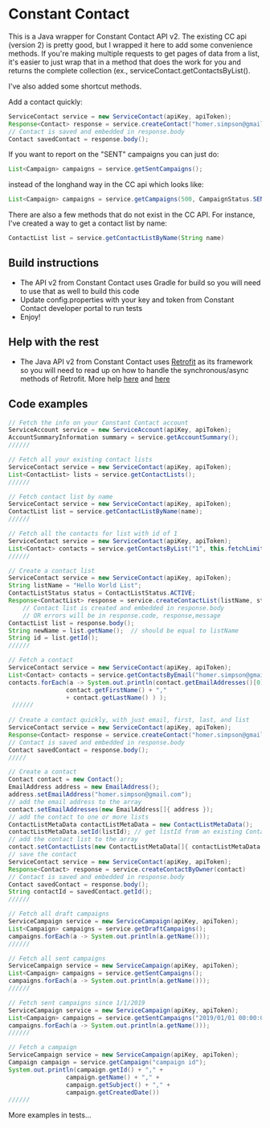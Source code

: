 # Constant Contact
This is a Java wrapper for Constant Contact API v2. The existing CC api (version 2) is pretty good, but I wrapped it here to add some convenience methods.  If you're making multiple requests to get pages of data from a list, it's easier to just wrap that in a method that does the work for you and returns the complete collection (ex., serviceContact.getContactsByList().

I've also added some shortcut methods.  

Add a contact quickly:
```java
ServiceContact service = new ServiceContact(apiKey, apiToken);
Response<Contact> response = service.createContact("homer.simpson@gmail.com", "Homer", "Simpson", "listId");
// Contact is saved and embedded in response.body
Contact savedContact = response.body();
```

If you want to report on the "SENT" campaigns you can just do:

```java
List<Campaign> campaigns = service.getSentCampaigns();
```
instead of the longhand way in the CC api which looks like:

```java
List<Campaign> campaigns = service.getCampaigns(500, CampaignStatus.SEND)
```
There are also a few methods that do not exist in the CC API.  For instance, I've created a way to get a contact list by name:

```java
ContactList list = service.getContactListByName(String name)
```

## Build instructions
* The API v2 from Constant Contact uses Gradle for build so you will need to use that as well to build this code
* Update config.properties with your key and token from Constant Contact developer portal to run tests
* Enjoy!

## Help with the rest
* The Java API v2 from Constant Contact uses [Retrofit](https://square.github.io/retrofit/) as its framework so you will need to read up on how to handle the synchronous/async methods of Retrofit.  More help [here](https://futurestud.io/tutorials/retrofit-synchronous-and-asynchronous-requests) and [here](https://square.github.io/retrofit/2.x/retrofit/retrofit2/Call.html)

## Code examples


```java
// Fetch the info on your Constant Contact account
ServiceAccount service = new ServiceAccount(apiKey, apiToken);
AccountSummaryInformation summary = service.getAccountSummary();
//////

// Fetch all your existing contact lists
ServiceContact service = new ServiceContact(apiKey, apiToken);
List<ContactList> lists = service.getContactLists();
//////

// Fetch contact list by name
ServiceContact service = new ServiceContact(apiKey, apiToken);
ContactList list = service.getContactListByName(name);
//////

// Fetch all the contacts for list with id of 1
ServiceContact service = new ServiceContact(apiKey, apiToken);
List<Contact> contacts = service.getContactsByList("1", this.fetchLimit, this.dateCreated);
//////

// Create a contact list
ServiceContact service = new ServiceContact(apiKey, apiToken);
String listName = "Hello World List";
ContactListStatus status = ContactListStatus.ACTIVE;
Response<ContactList> response = service.createContactList(listName, status)
    // Contact list is created and embedded in response.body
    // OR errors will be in response.code, response,message  
ContactList list = response.body();
String newName = list.getName();  // should be equal to listName
String id = list.getId();  
//////

// Fetch a contact
ServiceContact service = new ServiceContact(apiKey, apiToken);
List<Contact> contacts = service.getContactsByEmail("homer.simpson@gmail.com");
contacts.forEach(a -> System.out.println(contact.getEmailAddresses()[0].getEmailAddress() + "," +
                contact.getFirstName() + ","
                + contact.getLastName() ) );
 ////// 
  
// Create a contact quickly, with just email, first, last, and list
ServiceContact service = new ServiceContact(apiKey, apiToken);
Response<Contact> response = service.createContact("homer.simpson@gmail.com", "Homer", "Simpson", "listId");
// Contact is saved and embedded in response.body
Contact savedContact = response.body();
/////

// Create a contact
Contact contact = new Contact();
EmailAddress address = new EmailAddress();
address.setEmailAddress("homer.simpson@gmail.com");
// add the email address to the array
contact.setEmailAddresses(new EmailAddress[]{ address });
// add the contact to one or more lists
ContactListMetaData contactListMetaData = new ContactListMetaData();
contactListMetaData.setId(listId); // get listId from an existing Contact list
// add the contact list to the array
contact.setContactLists(new ContactListMetaData[]{ contactListMetaData });
// save the contact
ServiceContact service = new ServiceContact(apiKey, apiToken);
Response<Contact> response = service.createContactByOwner(contact)
// Contact is saved and embedded in response.body
Contact savedContact = response.body();
String contactId = savedContact.getId();
//////

// Fetch all draft campaigns
ServiceCampaign service = new ServiceCampaign(apiKey, apiToken);
List<Campaign> campaigns = service.getDraftCampaigns();
campaigns.forEach(a -> System.out.println(a.getName()));
//////

// Fetch all sent campaigns
ServiceCampaign service = new ServiceCampaign(apiKey, apiToken);
List<Campaign> campaigns = service.getSentCampaigns();
campaigns.forEach(a -> System.out.println(a.getName()));
//////

// Fetch sent campaigns since 1/1/2019
ServiceCampaign service = new ServiceCampaign(apiKey, apiToken);
List<Campaign> campaigns = service.getSentCampaigns("2019/01/01 00:00:01");
campaigns.forEach(a -> System.out.println(a.getName()));
//////

// Fetch a campaign
ServiceCampaign service = new ServiceCampaign(apiKey, apiToken);
Campaign campaign = service.getCampaign("campaign id");
System.out.println(campaign.getId() + "," +
                campaign.getName() + "," +
                campaign.getSubject() + "," +
                campaign.getCreatedDate())
//////
```


More examples in tests...
